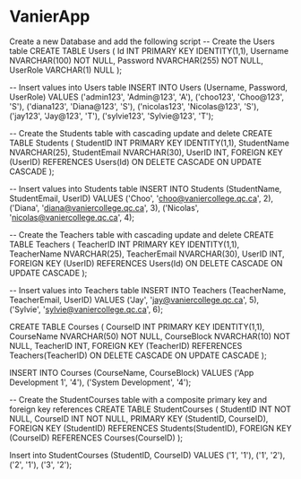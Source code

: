 # VanierApp

Create a new Database and add the following script
-- Create the Users table
CREATE TABLE Users (
    Id INT PRIMARY KEY IDENTITY(1,1),
    Username NVARCHAR(100) NOT NULL,
    Password NVARCHAR(255) NOT NULL,
    UserRole VARCHAR(1) NULL
);

-- Insert values into Users table
INSERT INTO Users (Username, Password, UserRole)
VALUES 
	('admin123', 'Admin@123', 'A'),
    ('choo123', 'Choo@123', 'S'),
    ('diana123', 'Diana@123', 'S'),
    ('nicolas123', 'Nicolas@123', 'S'),
    ('jay123', 'Jay@123', 'T'),
	('sylvie123', 'Sylvie@123', 'T');

-- Create the Students table with cascading update and delete
CREATE TABLE Students (
    StudentID INT PRIMARY KEY IDENTITY(1,1),
    StudentName NVARCHAR(25),
    StudentEmail NVARCHAR(30),
    UserID INT,
    FOREIGN KEY (UserID) REFERENCES Users(Id) ON DELETE CASCADE ON UPDATE CASCADE
);

-- Insert values into Students table
INSERT INTO Students (StudentName, StudentEmail, UserID)
VALUES 
    ('Choo', 'choo@vaniercollege.qc.ca', 2),
    ('Diana', 'diana@vaniercollege.qc.ca', 3),
    ('Nicolas', 'nicolas@vaniercollege.qc.ca', 4);

-- Create the Teachers table with cascading update and delete
CREATE TABLE Teachers (
    TeacherID INT PRIMARY KEY IDENTITY(1,1), 
    TeacherName NVARCHAR(25),
    TeacherEmail NVARCHAR(30),
    UserID INT,
    FOREIGN KEY (UserID) REFERENCES Users(Id) ON DELETE CASCADE ON UPDATE CASCADE
);


-- Insert values into Teachers table
INSERT INTO Teachers (TeacherName, TeacherEmail, UserID)
VALUES 
    ('Jay', 'jay@vaniercollege.qc.ca', 5),
	('Sylvie', 'sylvie@vaniercollege.qc.ca', 6);

CREATE TABLE Courses (
    CourseID INT PRIMARY KEY IDENTITY(1,1),
    CourseName NVARCHAR(50) NOT NULL,
    CourseBlock NVARCHAR(10) NOT NULL,
	TeacherID INT,
	FOREIGN KEY (TeacherID) REFERENCES Teachers(TeacherID) ON DELETE CASCADE ON UPDATE CASCADE
);


INSERT INTO Courses (CourseName, CourseBlock)
VALUES 
    ('App Development 1', '4'),
    ('System Development', '4');

-- Create the StudentCourses table with a composite primary key and foreign key references
CREATE TABLE StudentCourses (
    StudentID INT NOT NULL,
    CourseID INT NOT NULL,
    PRIMARY KEY (StudentID, CourseID),
    FOREIGN KEY (StudentID) REFERENCES Students(StudentID),
    FOREIGN KEY (CourseID) REFERENCES Courses(CourseID)
);

Insert into StudentCourses (StudentID, CourseID)
VALUES
	('1', '1'),
	('1', '2'),
	('2', '1'),
	('3', '2');

